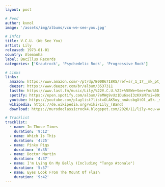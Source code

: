 ```yaml
---
layout: post

# Feed
author: kvnol
image: '/assets/img/albums/vcu-we-see-you.jpg'

# Infos
title: V.C.U. (We See You)
artist: Lily
released: 1973-01-01
country: Alemanha
label: Bacillus Records
categories: ['Krautrock', 'Psychedelic Rock', 'Progressive Rock']

# Links
links:
  amazon: https://www.amazon.com/-/pt/dp/B0086718RS/ref=sr_1_1?__mk_pt_BR=%C3%85M%C3%85%C5%BD%C3%95%C3%91&dchild=1&keywords=lily+%22V.C.U.%22+%28We+See+You%29&qid=1616602003&sr=8-1
  deezer: https://www.deezer.com/br/album/3537311
  lastfm: https://www.last.fm/music/Lily/%22V.C.U.%22+%5BWe+See+You%5D
  spotify: https://open.spotify.com/album/7eMWg9vUz1Du6seI3zKXsM?si=89xCPn2aRXCpSitbDu_T6w
  youtube: https://youtube.com/playlist?list=OLAK5uy_nnAusbgXtOl_a5k-_shPjjFvI2TI5A3ZY
  wikipedia: https://de.wikipedia.org/wiki/Lily_(Band)
  download: https://murodoclassicrock4.blogspot.com/2020/11/lily-vcu-we-see-you-1973.html

# Tracklist
tracklist:
  - name: In Those Times
    duration: '9:12'
  - name: Which Is This
    duration: '4:25'
  - name: Pinky Pigs
    duration: '6:35'
  - name: Doctor Martin
    duration: '4:37'
  - name: I'm Lying On My Belly (Including "Tango Atonale")
    duration: '5:57'
  - name: Eyes Look From The Mount Of Flash
    duration: '9:42'
---
```

